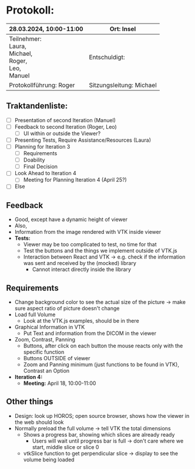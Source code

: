 # Protokoll: 

| 28.03.2024, 10:00-11:00                                                      | Ort: Insel |
| ----------------------------------------------------------------------- | ------------------------------ |
| Teilnehmer:<br />Laura,<br />Michael,<br />Roger,<br />Leo,<br />Manuel | Entschuldigt:                  |
| Protokollführung: Roger                                                 | Sitzungsleitung: Michael       |

## Traktandenliste:

- [ ] Presentation of second Iteration (Manuel)
- [ ] Feedback to second Iteration (Roger, Leo)
  - [ ] UI within or outside the Viewer?
- [ ] Presenting Tests, Require Assistance/Resources (Laura)
- [ ] Planning for Iteration 3
  - [ ] Requirements
  - [ ] Doability
  - [ ] Final Decision
- [ ] Look Ahead to Iteration 4
  - [ ] Meeting for Planning Iteration 4 (April 25?)
- [ ] Else

## Feedback
* Good, except have a dynamic height of viewer
* Also, 
* Information from the image rendered with VTK inside viewer
* **Tests:**
  * Viewer may be too complicated to test, no time for that
  * Test the buttons and the things we implement outside of VTK.js
  * Interaction between React and VTK -> e.g. check if the information was sent and received by the (mocked) library
    * Cannot interact directly inside the library

## Requirements
* Change background color to see the actual size of the picture -> make sure aspect ratio of picture doesn't change
* Load full Volume
  * Look at the VTK.js examples, should be in there
* Graphical Information in VTK
  * Put Text and information from the DICOM in the viewer
* Zoom, Contrast, Panning
  * Buttons, after click on each button the mouse reacts only with the specific function
  * Buttons OUTSIDE of viewer
  * Zoom and Panning minimum (just functions to be found in VTK), Contrast an Option
* **Iteration 4:**
  * **Meeting:** April 18, 10:00-11:00

## Other things
* Design: look up HOROS; open source browser, shows how the viewer in the web should look
* Normally preload the full volume -> tell VTK the total dimensions
  * Shows a progress bar, showing which slices are already ready
    * Users will wait until progress bar is full -> don't care where we start, middle slice or slice 0
  * vtkSlice function to get perpendicular slice -> display to see the volume being loaded
